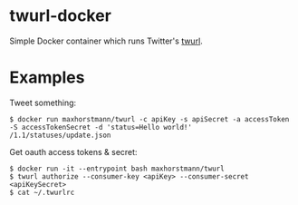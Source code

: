 # twurl-docker
Simple Docker container which runs Twitter's [twurl](https://github.com/twitter/twurl).

# Examples

Tweet something:

```
$ docker run maxhorstmann/twurl -c apiKey -s apiSecret -a accessToken -S accessTokenSecret -d 'status=Hello world!' /1.1/statuses/update.json
```

Get oauth access tokens & secret:

```
$ docker run -it --entrypoint bash maxhorstmann/twurl
$ twurl authorize --consumer-key <apiKey> --consumer-secret <apiKeySecret>
$ cat ~/.twurlrc 
```

